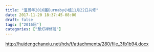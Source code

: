 ```yaml
---
title: "温哥华2016届Burnaby小组11月22日共修"
date: 2017-11-20 18:37:45-08:00
draft: false
tags: ["2016届"]
categories: ["慧灯禅修班"]
---
```

http://huidengchanxiu.net/hdv/f/attachments/280/file_3fb1b94.docx
